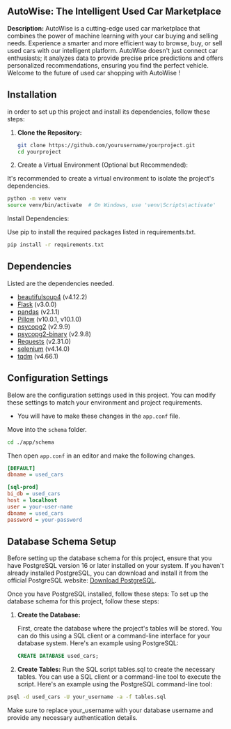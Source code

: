 ## AutoWise: The Intelligent Used Car Marketplace

**Description:** AutoWise is a cutting-edge used car marketplace that combines the power of machine learning with your car buying and selling needs. Experience a smarter and more efficient way to browse, buy, or sell used cars with our intelligent platform. AutoWise doesn't just connect car enthusiasts; it analyzes data to provide precise price predictions and offers personalized recommendations, ensuring you find the perfect vehicle. Welcome to the future of used car shopping with AutoWise !

## Installation

in order to set up this project and install its dependencies, follow these steps:

1. **Clone the Repository:**

   ```bash
   git clone https://github.com/yourusername/yourproject.git
   cd yourproject
   ```
2. Create a Virtual Environment (Optional but Recommended):

It's recommended to create a virtual environment to isolate the project's dependencies.

```bash
python -m venv venv
source venv/bin/activate  # On Windows, use 'venv\Scripts\activate'
```
Install Dependencies:

Use pip to install the required packages listed in requirements.txt.

``` bash
pip install -r requirements.txt
```
## Dependencies
Listed are the dependencies needed.

- [beautifulsoup4](https://pypi.org/project/beautifulsoup4/) (v4.12.2)
- [Flask](https://pypi.org/project/Flask/) (v3.0.0)
- [pandas](https://pypi.org/project/pandas/) (v2.1.1)
- [Pillow](https://pypi.org/project/Pillow/) (v10.0.1, v10.1.0)
- [psycopg2](https://pypi.org/project/psycopg2/) (v2.9.9)
- [psycopg2-binary](https://pypi.org/project/psycopg2-binary/) (v2.9.8)
- [Requests](https://pypi.org/project/requests/) (v2.31.0)
- [selenium](https://pypi.org/project/selenium/) (v4.14.0)
- [tqdm](https://pypi.org/project/tqdm/) (v4.66.1)

## Configuration Settings

Below are the configuration settings used in this project. You can modify these settings to match your environment and project requirements.
- You will have to make these changes in the ```app.conf``` file.

Move into the ```schema``` folder.
``` bash
cd ./app/schema
```
Then open ```app.conf``` in an editor and make the following changes.
```ini
[DEFAULT]
dbname = used_cars

[sql-prod]
bi_db = used_cars
host = localhost
user = your-user-name
dbname = used_cars
password = your-password
```
## Database Schema Setup
Before setting up the database schema for this project, ensure that you have PostgreSQL version 16 or later installed on your system. 
If you haven't already installed PostgreSQL, you can download and install it from the official PostgreSQL website: [Download PostgreSQL](https://www.postgresql.org/download/).

Once you have PostgreSQL installed, follow these steps:
To set up the database schema for this project, follow these steps:

1. **Create the Database:**

   First, create the database where the project's tables will be stored. You can do this using a SQL client or a command-line interface for your database system. Here's an example using PostgreSQL:

   ```sql
   CREATE DATABASE used_cars;
   ```
2. **Create Tables:**
  Run the SQL script tables.sql to create the necessary tables. You can use a SQL client or a command-line tool to execute the script. Here's an example using the PostgreSQL command-line tool:

```bash
psql -d used_cars -U your_username -a -f tables.sql
```
Make sure to replace your_username with your database username and provide any necessary authentication details.
